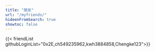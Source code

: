 ```yaml
---
title: "朋友"
url: "/myfriends/"
hideenFromSearch: true
showtoc: false
---
```


{{< friendList githubLoginList="0x2E,ch549235962,kwh3884858,Chengke123">}}